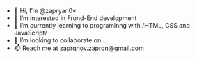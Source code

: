 - 👋 Hi, I’m @zapryan0v
- 👀 I’m interested in Frond-End development 
- 🌱 I’m currently learning to programinng with /HTML, CSS and JavaScript/
- 💞️ I’m looking to collaborate on ...
- 📫 Reach me at zaprqnov.zaprqn@gmail.com 

<!---
zapryan0v/zapryan0v is a ✨ special ✨ repository because its `README.md` (this file) appears on your GitHub profile.
You can click the Preview link to take a look at your changes.
--->
